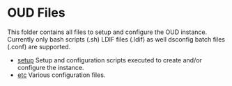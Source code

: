 # OUD Files

This folder contains all files to setup and configure the OUD instance. Currently only bash scripts (.sh) LDIF files (.ldif) as well dsconfig batch files (.conf) are supported.

- [setup](setup) Setup and configuration scripts executed to create and/or configure the instance.
- [etc](etc) Various configuration files.
